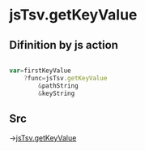 # jsTsv.getKeyValue

## Difinition by js action

```js.js

var=firstKeyValue
	?func=jsTsv.getKeyValue
		&pathString
		&keyString
```

## Src

->[jsTsv.getKeyValue](https://github.com/puutaro/CommandClick/blob/master/app/src/main/java/com/puutaro/commandclick/fragment_lib/terminal_fragment/js_interface/tsv/JsTsv.kt#L113)


